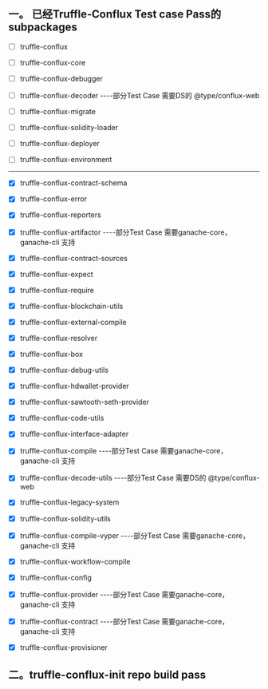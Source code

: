## 一。 已经Truffle-Conflux Test case Pass的subpackages

- [ ] truffle-conflux 

- [ ] truffle-conflux-core

- [ ] truffle-conflux-debugger 

- [ ] truffle-conflux-decoder    ----部分Test Case 需要DS的 @type/conflux-web             

- [ ] truffle-conflux-migrate 

- [ ] truffle-conflux-solidity-loader

- [ ] truffle-conflux-deployer   

- [ ] truffle-conflux-environment   

--------------------------------------

- [x] truffle-conflux-contract-schema      

- [x] truffle-conflux-error                  

- [x] truffle-conflux-reporters

- [x] truffle-conflux-artifactor   ----部分Test Case 需要ganache-core， ganache-cli 支持           

- [x] truffle-conflux-contract-sources       

- [x] truffle-conflux-expect                

- [x] truffle-conflux-require

- [x] truffle-conflux-blockchain-utils       

- [x] truffle-conflux-external-compile       

- [x] truffle-conflux-resolver

- [x] truffle-conflux-box                    

- [x] truffle-conflux-debug-utils            

- [x] truffle-conflux-hdwallet-provider      

- [x] truffle-conflux-sawtooth-seth-provider

- [x] truffle-conflux-code-utils                           

- [x] truffle-conflux-interface-adapter      

- [x] truffle-conflux-compile    ----部分Test Case 需要ganache-core， ganache-cli 支持               

- [x] truffle-conflux-decode-utils  ----部分Test Case 需要DS的 @type/conflux-web          

- [x] truffle-conflux-legacy-system          

- [x] truffle-conflux-solidity-utils

- [x] truffle-conflux-compile-vyper ----部分Test Case 需要ganache-core， ganache-cli 支持            
         
- [x] truffle-conflux-workflow-compile

- [x] truffle-conflux-config                 
            
- [x] truffle-conflux-provider  ----部分Test Case 需要ganache-core， ganache-cli 支持

- [x] truffle-conflux-contract  ----部分Test Case 需要ganache-core， ganache-cli 支持             
        
- [x] truffle-conflux-provisioner

## 二。truffle-conflux-init repo build pass
